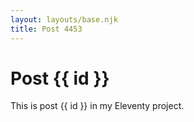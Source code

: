 ```yaml
---
layout: layouts/base.njk
title: Post 4453
---
```


# Post {{ id }}

This is post {{ id }} in my Eleventy project.

